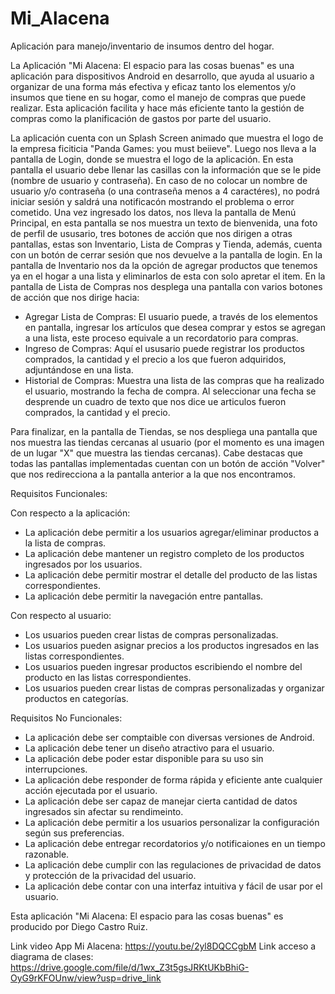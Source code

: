 # Mi_Alacena
Aplicación para manejo/inventario de insumos dentro del hogar.

La Aplicación "Mi Alacena: El espacio para las cosas buenas" es una aplicación para dispositivos Android en desarrollo, que ayuda al usuario a organizar de una forma más efectiva y eficaz tanto los elementos
y/o insumos que tiene en su hogar, como el manejo de compras que puede realizar. 
Esta aplicación facilita y hace más eficiente tanto la gestión de compras como la planificación de gastos por parte del usuario.

La aplicación cuenta con un Splash Screen animado que muestra el logo de la empresa ficiticia "Panda Games: you must beiieve". 
Luego nos lleva a la pantalla de Login, donde se muestra el logo de la aplicación. En esta pantalla el usuario debe llenar las casillas con la información que se le pide (nombre de usuario y contraseña).
En caso de no colocar un nombre de usuario y/o contraseña (o una contraseña menos a 4 caractéres), no podrá iniciar sesión y saldrá una notificacón mostrando el problema o error cometido.
Una vez ingresado los datos, nos lleva la pantalla de Menú Principal, en esta pantalla se nos muestra un texto de bienvenida, una foto de perfil de ususario, tres botones de acción que nos dirigen a otras pantallas,
estas son Inventario, Lista de Compras y Tienda, además, cuenta con un botón de cerrar sesión que nos devuelve a la pantalla de login.
En la pantalla de Inventario nos da la opción de agregar productos que tenemos ya en el hogar a una lista y eliminarlos de esta con solo apretar el item.
En la pantalla de Lista de Compras nos desplega una pantalla con varios botones de acción que nos dirige hacia:
- Agregar Lista de Compras: El usuario puede, a través de los elementos en pantalla, ingresar los artículos que desea comprar y estos se agregan a una lista, este proceso equivale a un recordatorio para compras.
- Ingreso de Compras: Aquí el ususario puede registrar los productos comprados, la cantidad y el precio a los que fueron adquiridos, adjuntándose en una lista.
- Historial de Compras: Muestra una lista de las compras que ha realizado el usuario, mostrando la fecha de compra. Al seleccionar una fecha se desprende un cuadro de texto que nos dice ue articulos fueron comprados, la cantidad y el precio.

Para finalizar, en la pantalla de Tiendas, se nos despliega una pantalla que nos muestra las tiendas cercanas al usuario (por el momento es una imagen de un lugar "X" que muestra las tiendas cercanas).
Cabe destacas que todas las pantallas implementadas cuentan con un botón de acción "Volver" que nos redirecciona a la pantalla anterior a la que nos encontramos.



Requisitos Funcionales:

Con respecto a la aplicación:
- La aplicación debe permitir a los usuarios agregar/eliminar productos a la lista de compras.
- La aplicación debe mantener un registro completo de los productos ingresados por los usuarios.
- La aplicación debe permitir mostrar el detalle del producto de las listas correspondientes.
- La aplicación debe permitir la navegación entre pantallas.

Con respecto al usuario:
- Los usuarios pueden crear listas de compras personalizadas.
- Los usuarios pueden asignar precios a los productos ingresados en las listas correspondientes.
- Los usuarios pueden ingresar productos escribiendo el nombre del producto en las listas correspondientes.
- Los usuarios pueden crear listas de compras personalizadas y organizar productos en categorías.

Requisitos No Funcionales:

- La aplicación debe ser comptaible con diversas versiones de Android.
- La aplicación debe tener un diseño atractivo para el usuario.
- La aplicación debe poder estar disponible para su uso sin interrupciones.
- La aplicación debe responder de forma rápida y eficiente ante cualquier acción ejecutada por el usuario.
- La aplicación debe ser capaz de manejar cierta cantidad de datos ingresados sin afectar su rendimeinto.
- La aplicación debe permitir a los usuarios personalizar la configuración según sus preferencias.
- La aplicación debe entregar recordatorios y/o notificaiones en un tiempo razonable.
- La aplicación debe cumplir con las regulaciones de privacidad de datos y protección de la privacidad del usuario.
- La aplicación debe contar con una interfaz intuitiva y fácil de usar por el usuario.

Esta aplicación "Mi Alacena: El espacio para las cosas buenas" es producido por Diego Castro Ruiz. 

Link video App Mi Alacena: https://youtu.be/2yl8DQCCgbM
Link acceso a diagrama de clases: https://drive.google.com/file/d/1wx_Z3t5gsJRKtUKbBhiG-OyG9rKFOUnw/view?usp=drive_link



